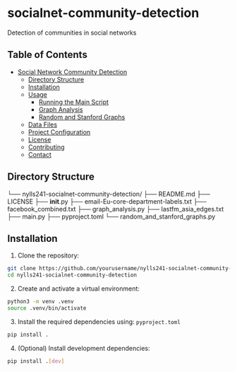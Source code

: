 # socialnet-community-detection
Detection of communities in social networks

## Table of Contents

- [Social Network Community Detection](#social-network-community-detection)
  - [Directory Structure](#directory-structure)
  - [Installation](#installation)
  - [Usage](#usage)
    - [Running the Main Script](#running-the-main-script)
    - [Graph Analysis](#graph-analysis)
    - [Random and Stanford Graphs](#random-and-stanford-graphs)
  - [Data Files](#data-files)
  - [Project Configuration](#project-configuration)
  - [License](#license)
  - [Contributing](#contributing)
  - [Contact](#contact)

## Directory Structure
└── nylls241-socialnet-community-detection/
    ├── README.md
    ├── LICENSE
    ├── __init__.py
    ├── email-Eu-core-department-labels.txt
    ├── facebook_combined.txt
    ├── graph_analysis.py
    ├── lastfm_asia_edges.txt
    ├── main.py
    ├── pyproject.toml
    └── random_and_stanford_graphs.py

## Installation

1. Clone the repository:
```sh
git clone https://github.com/yourusername/nylls241-socialnet-community-detection.git
cd nylls241-socialnet-community-detection
```
2. Create and activate a virtual environment: 
```sh
python3 -m venv .venv
source .venv/bin/activate
```

3. Install the required dependencies using: `pyproject.toml`
```sh
pip install .
```
4. (Optional) Install development dependencies: 
```sh
pip install .[dev]
```


